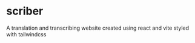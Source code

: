 # scriber
 A translation and transcribing website created using react and vite styled with tailwindcss
